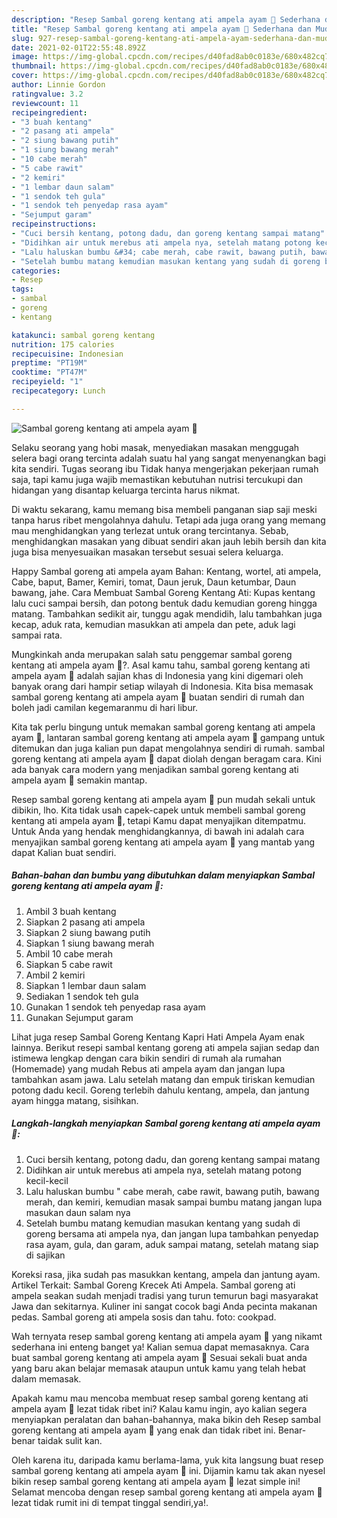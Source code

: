```yaml
---
description: "Resep Sambal goreng kentang ati ampela ayam 🐔 Sederhana dan Mudah Dibuat"
title: "Resep Sambal goreng kentang ati ampela ayam 🐔 Sederhana dan Mudah Dibuat"
slug: 927-resep-sambal-goreng-kentang-ati-ampela-ayam-sederhana-dan-mudah-dibuat
date: 2021-02-01T22:55:48.892Z
image: https://img-global.cpcdn.com/recipes/d40fad8ab0c0183e/680x482cq70/sambal-goreng-kentang-ati-ampela-ayam-🐔-foto-resep-utama.jpg
thumbnail: https://img-global.cpcdn.com/recipes/d40fad8ab0c0183e/680x482cq70/sambal-goreng-kentang-ati-ampela-ayam-🐔-foto-resep-utama.jpg
cover: https://img-global.cpcdn.com/recipes/d40fad8ab0c0183e/680x482cq70/sambal-goreng-kentang-ati-ampela-ayam-🐔-foto-resep-utama.jpg
author: Linnie Gordon
ratingvalue: 3.2
reviewcount: 11
recipeingredient:
- "3 buah kentang"
- "2 pasang ati ampela"
- "2 siung bawang putih"
- "1 siung bawang merah"
- "10 cabe merah"
- "5 cabe rawit"
- "2 kemiri"
- "1 lembar daun salam"
- "1 sendok teh gula"
- "1 sendok teh penyedap rasa ayam"
- "Sejumput garam"
recipeinstructions:
- "Cuci bersih kentang, potong dadu, dan goreng kentang sampai matang"
- "Didihkan air untuk merebus ati ampela nya, setelah matang potong kecil-kecil"
- "Lalu haluskan bumbu &#34; cabe merah, cabe rawit, bawang putih, bawang merah, dan kemiri, kemudian masak sampai bumbu matang jangan lupa masukan daun salam nya"
- "Setelah bumbu matang kemudian masukan kentang yang sudah di goreng bersama ati ampela nya, dan jangan lupa tambahkan penyedap rasa ayam, gula, dan garam, aduk sampai matang, setelah matang siap di sajikan"
categories:
- Resep
tags:
- sambal
- goreng
- kentang

katakunci: sambal goreng kentang 
nutrition: 175 calories
recipecuisine: Indonesian
preptime: "PT19M"
cooktime: "PT47M"
recipeyield: "1"
recipecategory: Lunch

---
```



![Sambal goreng kentang ati ampela ayam 🐔](https://img-global.cpcdn.com/recipes/d40fad8ab0c0183e/680x482cq70/sambal-goreng-kentang-ati-ampela-ayam-🐔-foto-resep-utama.jpg)

Selaku seorang yang hobi masak, menyediakan masakan menggugah selera bagi orang tercinta adalah suatu hal yang sangat menyenangkan bagi kita sendiri. Tugas seorang ibu Tidak hanya mengerjakan pekerjaan rumah saja, tapi kamu juga wajib memastikan kebutuhan nutrisi tercukupi dan hidangan yang disantap keluarga tercinta harus nikmat.

Di waktu  sekarang, kamu memang bisa membeli panganan siap saji meski tanpa harus ribet mengolahnya dahulu. Tetapi ada juga orang yang memang mau menghidangkan yang terlezat untuk orang tercintanya. Sebab, menghidangkan masakan yang dibuat sendiri akan jauh lebih bersih dan kita juga bisa menyesuaikan masakan tersebut sesuai selera keluarga. 

Happy Sambal goreng ati ampela ayam Bahan: Kentang, wortel, ati ampela, Cabe, baput, Bamer, Kemiri, tomat, Daun jeruk, Daun ketumbar, Daun bawang, jahe. Cara Membuat Sambal Goreng Kentang Ati: Kupas kentang lalu cuci sampai bersih, dan potong bentuk dadu kemudian goreng hingga matang. Tambahkan sedikit air, tunggu agak mendidih, lalu tambahkan juga kecap, aduk rata, kemudian masukkan ati ampela dan pete, aduk lagi sampai rata.

Mungkinkah anda merupakan salah satu penggemar sambal goreng kentang ati ampela ayam 🐔?. Asal kamu tahu, sambal goreng kentang ati ampela ayam 🐔 adalah sajian khas di Indonesia yang kini digemari oleh banyak orang dari hampir setiap wilayah di Indonesia. Kita bisa memasak sambal goreng kentang ati ampela ayam 🐔 buatan sendiri di rumah dan boleh jadi camilan kegemaranmu di hari libur.

Kita tak perlu bingung untuk memakan sambal goreng kentang ati ampela ayam 🐔, lantaran sambal goreng kentang ati ampela ayam 🐔 gampang untuk ditemukan dan juga kalian pun dapat mengolahnya sendiri di rumah. sambal goreng kentang ati ampela ayam 🐔 dapat diolah dengan beragam cara. Kini ada banyak cara modern yang menjadikan sambal goreng kentang ati ampela ayam 🐔 semakin mantap.

Resep sambal goreng kentang ati ampela ayam 🐔 pun mudah sekali untuk dibikin, lho. Kita tidak usah capek-capek untuk membeli sambal goreng kentang ati ampela ayam 🐔, tetapi Kamu dapat menyajikan ditempatmu. Untuk Anda yang hendak menghidangkannya, di bawah ini adalah cara menyajikan sambal goreng kentang ati ampela ayam 🐔 yang mantab yang dapat Kalian buat sendiri.

<!--inarticleads1-->

##### Bahan-bahan dan bumbu yang dibutuhkan dalam menyiapkan Sambal goreng kentang ati ampela ayam 🐔:

1. Ambil 3 buah kentang
1. Siapkan 2 pasang ati ampela
1. Siapkan 2 siung bawang putih
1. Siapkan 1 siung bawang merah
1. Ambil 10 cabe merah
1. Siapkan 5 cabe rawit
1. Ambil 2 kemiri
1. Siapkan 1 lembar daun salam
1. Sediakan 1 sendok teh gula
1. Gunakan 1 sendok teh penyedap rasa ayam
1. Gunakan Sejumput garam


Lihat juga resep Sambal Goreng Kentang Kapri Hati Ampela Ayam enak lainnya. Berikut resepi sambal kentang goreng ati ampela sajian sedap dan istimewa lengkap dengan cara bikin sendiri di rumah ala rumahan (Homemade) yang mudah Rebus ati ampela ayam dan jangan lupa tambahkan asam jawa. Lalu setelah matang dan empuk tiriskan kemudian potong dadu kecil. Goreng terlebih dahulu kentang, ampela, dan jantung ayam hingga matang, sisihkan. 

<!--inarticleads2-->

##### Langkah-langkah menyiapkan Sambal goreng kentang ati ampela ayam 🐔:

1. Cuci bersih kentang, potong dadu, dan goreng kentang sampai matang
1. Didihkan air untuk merebus ati ampela nya, setelah matang potong kecil-kecil
1. Lalu haluskan bumbu &#34; cabe merah, cabe rawit, bawang putih, bawang merah, dan kemiri, kemudian masak sampai bumbu matang jangan lupa masukan daun salam nya
1. Setelah bumbu matang kemudian masukan kentang yang sudah di goreng bersama ati ampela nya, dan jangan lupa tambahkan penyedap rasa ayam, gula, dan garam, aduk sampai matang, setelah matang siap di sajikan


Koreksi rasa, jika sudah pas masukkan kentang, ampela dan jantung ayam. Artikel Terkait: Sambal Goreng Krecek Ati Ampela. Sambal goreng ati ampela seakan sudah menjadi tradisi yang turun temurun bagi masyarakat Jawa dan sekitarnya. Kuliner ini sangat cocok bagi Anda pecinta makanan pedas. Sambal goreng ati ampela sosis dan tahu. foto: cookpad. 

Wah ternyata resep sambal goreng kentang ati ampela ayam 🐔 yang nikamt sederhana ini enteng banget ya! Kalian semua dapat memasaknya. Cara buat sambal goreng kentang ati ampela ayam 🐔 Sesuai sekali buat anda yang baru akan belajar memasak ataupun untuk kamu yang telah hebat dalam memasak.

Apakah kamu mau mencoba membuat resep sambal goreng kentang ati ampela ayam 🐔 lezat tidak ribet ini? Kalau kamu ingin, ayo kalian segera menyiapkan peralatan dan bahan-bahannya, maka bikin deh Resep sambal goreng kentang ati ampela ayam 🐔 yang enak dan tidak ribet ini. Benar-benar taidak sulit kan. 

Oleh karena itu, daripada kamu berlama-lama, yuk kita langsung buat resep sambal goreng kentang ati ampela ayam 🐔 ini. Dijamin kamu tak akan nyesel bikin resep sambal goreng kentang ati ampela ayam 🐔 lezat simple ini! Selamat mencoba dengan resep sambal goreng kentang ati ampela ayam 🐔 lezat tidak rumit ini di tempat tinggal sendiri,ya!.


